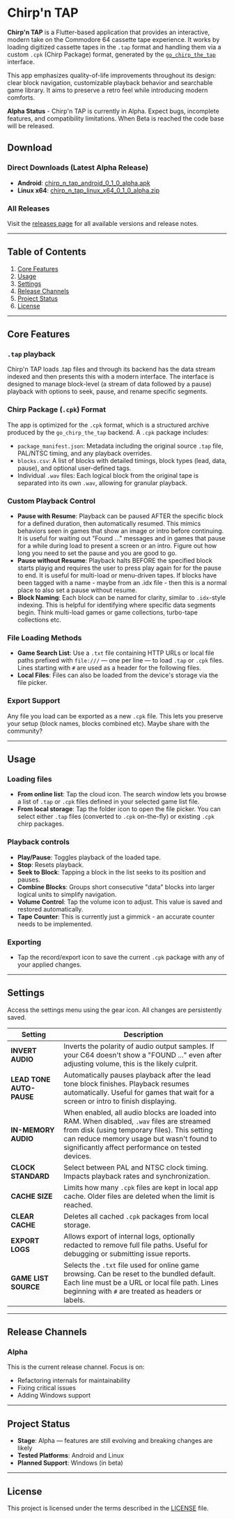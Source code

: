 # Chirp'n TAP

**Chirp'n TAP** is a Flutter-based application that provides an interactive, modern take on the Commodore 64 cassette tape experience. It works by loading digitized cassette tapes in the  `.tap` format and handling them via a custom `.cpk` (Chirp Package) format, generated by the [`go_chirp_the_tap`](https://github.com/chirps-and-flowers/go_chirp_the_tap) interface.

This app emphasizes quality-of-life improvements throughout its design: clear block navigation, customizable playback behavior and searchable game library. It aims to preserve a retro feel while introducing modern comforts.

**Alpha Status** -  Chirp'n TAP is currently in Alpha. Expect bugs, incomplete features, and compatibility limitations. When Beta is reached the code base will be released.

## Download

### Direct Downloads (Latest Alpha Release)
- **Android**: [chirp_n_tap_android_0_1_0_alpha.apk](https://github.com/chirps-and-flowers/chirp_n_tap-alpha-releases/releases/download/0.1.0-alpha/chirp_n_tap_android_0_1_0_alpha.apk)
- **Linux x64**: [chirp_n_tap_linux_x64_0_1_0_alpha.zip](https://github.com/chirps-and-flowers/chirp_n_tap-alpha-releases/releases/download/0.1.0-alpha/chirp_n_tap_linux_x64_0_1_0_alpha.zip)

### All Releases
Visit the [releases page](https://github.com/chirps-and-flowers/chirp_n_tap-alpha-releases/releases) for all available versions and release notes.

---

## Table of Contents

1. [Core Features](#core-features)
2. [Usage](#usage)
3. [Settings](#settings)
4. [Release Channels](#release-channels)
5. [Project Status](#project-status)
6. [License](#license)

---

## Core Features

### `.tap` playback

Chirp'n TAP loads .tap files and through its backend has the data stream indexed and then presents this with a modern interface. The interface is designed to manage block-level (a stream of data followed by a pause) playback with options to seek, pause, and rename specific segments.

### Chirp Package (`.cpk`) Format

The app is optimized for the `.cpk` format, which is a structured archive produced by the `go_chirp_the_tap` backend. A `.cpk` package includes:

* `package_manifest.json`: Metadata including the original source `.tap` file, PAL/NTSC timing, and any playback overrides.
* `blocks.csv`: A list of blocks with detailed timings, block types (lead, data, pause), and optional user-defined tags.
* Individual `.wav` files: Each logical block from the original tape is separated into its own `.wav`, allowing for granular playback.

### Custom Playback Control

* **Pause with Resume**: Playback can be paused AFTER the specific block for a defined duration, then automatically resumed. This mimics behaviors seen in games that show an image or intro before continuing. It is useful for waiting out "Found ..." messages and in games that pause for a while during load to present a screen or an intro. Figure out how long you need to set the pause and you are good to go. 
* **Pause without Resume**: Playback halts BEFORE the specified block starts playig and requires the user to press play again for for the pause to end. It is useful for multi-load or menu-driven tapes. If blocks have been tagged with a name - maybe from an .idx file - then this is a normal place to also set a pause without resume. 
* **Block Naming**: Each block can be named for clarity, similar to `.idx`-style indexing. This is helpful for identifying where specific data segments begin. Think multi-load games or game collections, turbo-tape collections etc. 

### File Loading Methods

* **Game Search List**: Use a `.txt` file containing HTTP URLs or local file paths prefixed with `file:///` — one per line — to load `.tap` or `.cpk` files. Lines starting with `#` are used as a header for the following files.
* **Local Files**: Files can also be loaded from the device's storage via the file picker.

### Export Support

Any file you load can be exported as a new `.cpk` file. This lets you preserve your setup (block names, blocks combined etc). Maybe share with the community?

---

## Usage

### Loading files

* **From online list**: Tap the cloud icon. The search window lets you browse a list of `.tap` or `.cpk` files defined in your selected game list file.
* **From local storage**: Tap the folder icon to open the file picker. You can select either `.tap` files (converted to `.cpk` on-the-fly) or existing `.cpk` chirp packages.

### Playback controls

* **Play/Pause**: Toggles playback of the loaded tape.
* **Stop**: Resets playback.
* **Seek to Block**: Tapping a block in the list seeks to its position and pauses.
* **Combine Blocks**: Groups short consecutive "data" blocks into larger logical units to simplify navigation.
* **Volume Control**: Tap the volume icon to adjust. This value is saved and restored automatically.
* **Tape Counter**: This is currently just a gimmick - an accurate counter needs to be implemented.

### Exporting

* Tap the record/export icon to save the current `.cpk` package with any of your applied changes.

---

## Settings

Access the settings menu using the gear icon. All changes are persistently saved. 

| Setting                  | Description                                                                                                                                                                                                                                  |
| ------------------------ | -------------------------------------------------------------------------------------------------------------------------------------------------------------------------------------------------------------------------------------------- |
| **INVERT AUDIO**         | Inverts the polarity of audio output samples. If your C64 doesn't show a "FOUND ..." even after adjusting volume, this is the likely culprit.                                                                                                |
| **LEAD TONE AUTO-PAUSE** | Automatically pauses playback after the lead tone block finishes. Playback resumes automatically. Useful for games that wait for a screen or intro to finish displaying.                                                                     |
| **IN-MEMORY AUDIO**      | When enabled, all audio blocks are loaded into RAM. When disabled, `.wav` files are streamed from disk (using temporary files). This setting can reduce memory usage but wasn't found to significantly affect performance on tested devices. |
| **CLOCK STANDARD**       | Select between PAL and NTSC clock timing. Impacts playback rates and synchronization.                                                                                                                                                        |
| **CACHE SIZE**           | Limits how many `.cpk` files are kept in local app cache. Older files are deleted when the limit is reached.                                                                                                                                 |
| **CLEAR CACHE**          | Deletes all cached `.cpk` packages from local storage.                                                                                                                                                                                       |
| **EXPORT LOGS**          | Allows export of internal logs, optionally redacted to remove full file paths. Useful for debugging or submitting issue reports.                                                                                                             |
| **GAME LIST SOURCE**     | Selects the `.txt` file used for online game browsing. Can be reset to the bundled default. Each line must be a URL or local file path. Lines beginning with `#` are treated as headers or labels.                                           |

---

## Release Channels

### Alpha

This is the current release channel. Focus is on:

* Refactoring internals for maintainability
* Fixing critical issues
* Adding Windows support

---

## Project Status

* **Stage**: Alpha — features are still evolving and breaking changes are likely
* **Tested Platforms**: Android and Linux
* **Planned Support**: Windows (in beta)

---

## License

This project is licensed under the terms described in the [LICENSE](LICENSE) file.
